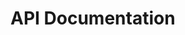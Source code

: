 # API Documentation

<div class="full-width">
  <div id="redoc-container"></div>
  <script>
    document.addEventListener('DOMContentLoaded', function() {
      Redoc.init('/openapi.yaml', {}, document.getElementById('redoc-container'));
    });
  </script>
</div>